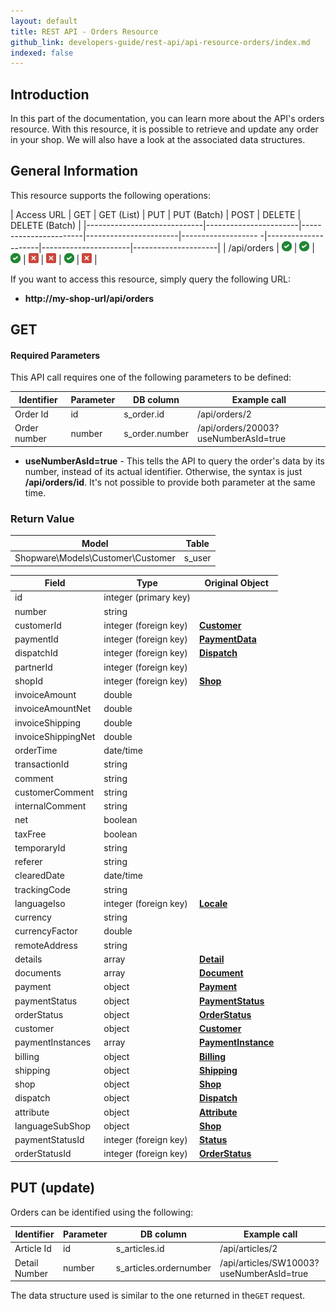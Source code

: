 ```yaml
---
layout: default
title: REST API - Orders Resource
github_link: developers-guide/rest-api/api-resource-orders/index.md
indexed: false
---
```


## Introduction

In this part of the documentation, you can learn more about the API's orders resource. With this resource, it is possible to retrieve and update any order in your shop. We will also have a look at the associated data structures.


## General Information

This resource supports the following operations:

|  Access URL                 | GET                   | GET (List)            | PUT                   | PUT (Batch)         | POST                | DELETE               | DELETE (Batch)      |
|-----------------------------|-----------------------|-----------------------|-----------------------|------------------- -|---------------------|----------------------|---------------------|
| /api/orders              	  | ![Yes](../img/yes.png) | ![Yes](../img/yes.png) | ![Yes](../img/yes.png) | ![No](../img/no.png) | ![No](../img/no.png) | ![No](../img/yes.png) | ![No](../img/no.png) |

If you want to access this resource, simply query the following URL:

* **http://my-shop-url/api/orders**

## GET

#### Required Parameters

This API call requires one of the following parameters to be defined:

| Identifier      | Parameter | DB column                    | Example call                           |
|-----------------|-----------|------------------------------|----------------------------------------|
| Order Id        | id        | s_order.id                   | /api/orders/2                          |
| Order number    | number    | s_order.number               | /api/orders/20003?useNumberAsId=true   |

* **useNumberAsId=true** - This tells the API to query the order's data by its number, instead of its actual identifier. Otherwise, the syntax is just **/api/orders/id**. It's not possible to provide both parameter at the same time.

### Return Value

| Model					             | Table			     |
|------------------------------------|-----------------------|
| Shopware\Models\Customer\Customer  | s_user                |

| Field                 | Type                  | Original Object                                                               |
|-----------------------|-----------------------|-------------------------------------------------------------------------------|
| id				    | integer (primary key) | 							                                                    |
| number				| string				|																				|
| customerId			| integer (foreign key) | **[Customer](../api-resource-customer)**										|
| paymentId				| integer (foreign key)	| **[PaymentData](../models/#payment-data)**										|
| dispatchId			| integer (foreign key)	| **[Dispatch](../models/#dispatch)**											|
| partnerId				| integer (foreign key)	|    																			|
| shopId				| integer (foreign key)	| **[Shop](../models/#shop)**													|
| invoiceAmount			| double				|																				|
| invoiceAmountNet		| double				|																				|
| invoiceShipping		| double				|																				|
| invoiceShippingNet	| double				|																				|
| orderTime				| date/time				|																				|
| transactionId			| string				|																				|
| comment				| string				|																				|
| customerComment		| string				|																				|
| internalComment		| string				|																				|
| net					| boolean				|																				|
| taxFree				| boolean				|																				|
| temporaryId			| string				|																				|
| referer				| string				|																				|
| clearedDate			| date/time				|																				|
| trackingCode			| string				|																				|
| languageIso			| integer (foreign key)	| **[Locale](../models/#locale)**												|
| currency				| string				|																				|
| currencyFactor		| double				|																				|
| remoteAddress			| string				|																				|
| details				| array					| **[Detail](../models/#order-detail)**										|
| documents				| array					| **[Document](../models/#document)**											|
| payment				| object				| **[Payment](../models/#payment-instance)**										|
| paymentStatus			| object				| **[PaymentStatus](../models/#payment-status)**									|
| orderStatus			| object				| **[OrderStatus](../models/#order-status)**										|
| customer				| object				| **[Customer](../models/#customer)**											|
| paymentInstances		| array					| **[PaymentInstance](../models/#payment-instance)**								|
| billing				| object				| **[Billing](../models/#billing)**												|
| shipping				| object				| **[Shipping](../models/#shipping)**											|
| shop					| object				| **[Shop](../models/#shop)**													|
| dispatch				| object				| **[Dispatch](../models/#dispatch)**											|
| attribute				| object				| **[Attribute](../models/#order-attribute)**									|
| languageSubShop		| object				| **[Shop](../models/#shop)**													|
| paymentStatusId   	| integer (foreign key)	| **[Status](../models/#payment-status)**										|
| orderStatusId			| integer (foreign key) | **[OrderStatus](../models/#order-status)**										|

## PUT (update)

Orders can be identified using the following:

| Identifier    | Parameter | DB column              | Example call                             |
|---------------|-----------|------------------------|------------------------------------------|
| Article Id    | id        | s_articles.id          | /api/articles/2                          |
| Detail Number | number    | s_articles.ordernumber | /api/articles/SW10003?useNumberAsId=true |

The data structure used is similar to the one returned in the`GET` request.
